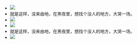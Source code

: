 - ![](/_image/2017-05-26/6424160508357029383.jpg)
- 就是这样，没来由地，在黑夜里，想找个没人的地方，大哭一场。
- ![](/_image/2017-05-26/6424167745376923219.jpg)
- ![](/_image/2017-05-26/6424160508357029383.jpg)
- 就是这样，没来由地，在黑夜里，想找个没人的地方，大哭一场。
- ![](/_image/2017-05-26/6424167745376923219.jpg)
